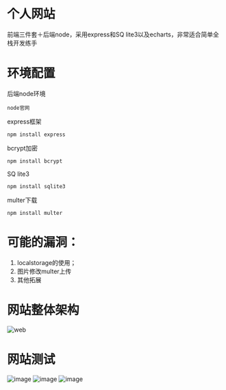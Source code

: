 # 个人网站
前端三件套＋后端node，采用express和SQ lite3以及echarts，非常适合简单全栈开发练手
# 环境配置
后端node环境
```
node官网
```
express框架
```
npm install express
```
bcrypt加密
```
npm install bcrypt
```
SQ lite3
```
npm install sqlite3
```
multer下载
```
npm install multer
```
# 可能的漏洞：
1. localstorage的使用；
2. 图片修改multer上传
3. 其他拓展
# 网站整体架构
![web](https://github.com/user-attachments/assets/b57719cd-2d40-4864-9d22-e47bd96da5a4)
# 网站测试
![image](https://github.com/user-attachments/assets/2156a4a8-ce5c-4389-a407-093c5031bee7)
![image](https://github.com/user-attachments/assets/d6cdce2d-b451-422f-b3e0-a0988c0517da)
![image](https://github.com/user-attachments/assets/ee591229-fd57-4833-a49e-3a4d75c57b4a)
